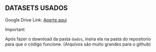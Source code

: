 ## DATASETS USADOS
Google Drive Link: [Aperte aqui](https://drive.google.com/drive/folders/1JaNwzeNQ0c59VS2QRy4HxNIJfVmpLn5W?usp=sharing)

> [!IMPORTANT]  
> Após fazer o download da pasta `dados`, insira ela na pasta do repositorio para que o código funcione. (Arquivos são muito grandes para o github)

